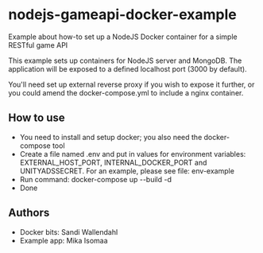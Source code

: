 # nodejs-gameapi-docker-example
Example about how-to set up a NodeJS Docker container for a simple RESTful game API 

This example sets up containers for NodeJS server and MongoDB. The application will be exposed to a defined localhost port (3000 by default).

You'll need set up external reverse proxy if you wish to expose it further, or you could amend the docker-compose.yml to include a nginx container.

## How to use

* You need to install and setup docker; you also need the docker-compose tool
* Create a file named .env and put in values for environment variables: EXTERNAL_HOST_PORT, INTERNAL_DOCKER_PORT and UNITYADSSECRET. For an example, please see file: env-example
* Run command: docker-compose up --build -d
* Done

## Authors

* Docker bits: Sandi Wallendahl
* Example app: Mika Isomaa
